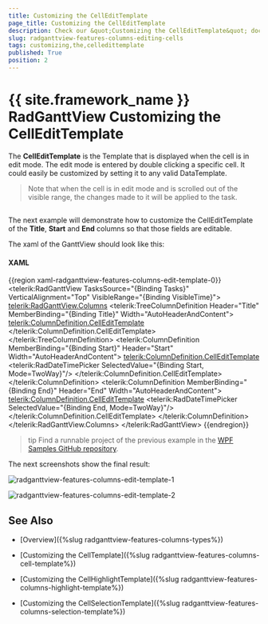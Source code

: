 ```yaml
---
title: Customizing the CellEditTemplate
page_title: Customizing the CellEditTemplate
description: Check our &quot;Customizing the CellEditTemplate&quot; documentation article for the RadGanttView {{ site.framework_name }} control.
slug: radganttview-features-columns-editing-cells
tags: customizing,the,celledittemplate
published: True
position: 2
---
```


# {{ site.framework_name }} RadGanttView Customizing the CellEditTemplate

The __CellEditTemplate__ is the Template that is displayed when the cell is in edit mode. The edit mode is entered by double clicking a specific cell. It could easily be customized by setting it to any valid DataTemplate.

>Note that when the cell is in edit mode and is scrolled out of the visible range, the changes made to it will be applied to the task.

## 

The next example will demonstrate how to customize the CellEditTemplate of the __Title__, __Start__ and __End__ columns so that those fields are editable.

The xaml of the GanttView should look like this:

#### __XAML__

{{region xaml-radganttview-features-columns-edit-template-0}}
	<telerik:RadGanttView TasksSource="{Binding Tasks}" 
	VerticalAlignment="Top"
	VisibleRange="{Binding VisibleTime}">
	    <telerik:RadGanttView.Columns>
	        <telerik:TreeColumnDefinition Header="Title" MemberBinding="{Binding Title}" Width="AutoHeaderAndContent">
	            <telerik:ColumnDefinition.CellEditTemplate>
	                <DataTemplate>
	                    <TextBox Text="{Binding Title, Mode=TwoWay}"/>
	                </DataTemplate>
	            </telerik:ColumnDefinition.CellEditTemplate>
	        </telerik:TreeColumnDefinition>
	        <telerik:ColumnDefinition MemberBinding="{Binding Start}" Header="Start" Width="AutoHeaderAndContent">
	            <telerik:ColumnDefinition.CellEditTemplate>
	                <DataTemplate>
	                    <telerik:RadDateTimePicker SelectedValue="{Binding Start, Mode=TwoWay}"/>
	                </DataTemplate>
	            </telerik:ColumnDefinition.CellEditTemplate>
	        </telerik:ColumnDefinition>
	        <telerik:ColumnDefinition MemberBinding="{Binding End}" Header="End" Width="AutoHeaderAndContent">
	            <telerik:ColumnDefinition.CellEditTemplate>
	                <DataTemplate>
	                    <telerik:RadDateTimePicker SelectedValue="{Binding End, Mode=TwoWay}"/>
	                </DataTemplate>
	            </telerik:ColumnDefinition.CellEditTemplate>
	        </telerik:ColumnDefinition>
	    </telerik:RadGanttView.Columns>
	</telerik:RadGanttView>
{{endregion}}

>tip Find a runnable project of the previous example in the [WPF Samples GitHub repository](https://github.com/telerik/xaml-sdk/tree/master/GanttView/CustomCellTemplates).

The next screenshots show the final result:

![radganttview-features-columns-edit-template-1](images/radganttview-features-columns-edit-template-1.png)

![radganttview-features-columns-edit-template-2](images/radganttview-features-columns-edit-template-2.png)

## See Also

 * [Overview]({%slug radganttview-features-columns-types%})

 * [Customizing the CellTemplate]({%slug radganttview-features-columns-cell-template%})

 * [Customizing the CellHighlightTemplate]({%slug radganttview-features-columns-highlight-template%})

 * [Customizing the CellSelectionTemplate]({%slug radganttview-features-columns-selection-template%})
